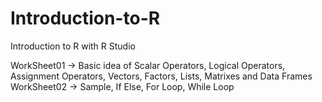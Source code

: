 # Introduction-to-R

Introduction to R with R Studio

WorkSheet01 -> Basic idea of Scalar Operators, Logical Operators,  Assignment Operators, Vectors, Factors, Lists, Matrixes and Data Frames
WorkSheet02 -> Sample, If Else, For Loop, While Loop

